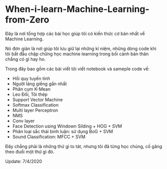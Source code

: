 # When-i-learn-Machine-Learning-from-Zero

Đây là nơi tổng hợp các bài học giúp tôi có kiến thức cơ bản nhất về Machine Learning.

Nó đơn giản là nơi giúp tôi lưu giữ lại những kỉ niệm, những dòng code khi tôi bắt đầu chập chững học machine learning trong bối cảnh bản thân chẳng có gì hay ho.

Trong đây bao gồm các bài viết tôi viết notebook và sameple code về:

+ Hồi quy tuyến tính
+ Người láng giềng gần nhất
+ Phân cụm K-Mean
+ Leo Đồi, Tôi thép
+ Support Vector Machine
+ Softmax Classification
+ Multi layer Perceptron
+ NMS 
+ Conv layer 
+ Face Detection using Windown Silding + HOG + SVM
+ Phân loại sắc thái bình luận: sử dụng BoG + SVM
+ Sound Classification: MFCC + SVM


Đây chẳng phải là những thứ gì to tát, nhưng tôi đã từng học chúng, cố găng theo đuổi một thứ gì đó.

Update: 7/4/2020
